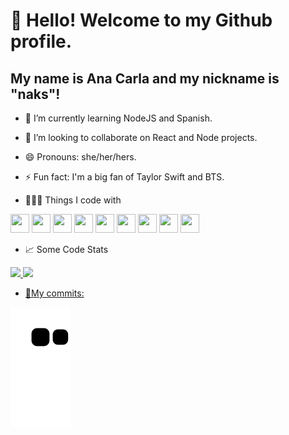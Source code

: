 # 👋 Hello! Welcome to my Github profile.
## My name is Ana Carla and my nickname is "naks"!

- 🌱 I’m currently learning NodeJS and Spanish.
- 👯 I’m looking to collaborate on React and Node projects.
- 😄 Pronouns: she/her/hers.
- ⚡ Fun fact: I'm a big fan of Taylor Swift and BTS.

- 👨🏻‍💻  Things I code with

<img src="https://cdn.jsdelivr.net/gh/devicons/devicon/icons/git/git-original.svg" width="30" height="30"/> <img src="https://cdn.jsdelivr.net/gh/devicons/devicon/icons/html5/html5-original.svg" width="30" height="30"/> <img src="https://cdn.jsdelivr.net/gh/devicons/devicon/icons/css3/css3-original.svg"   width="30" height="30" /> <img src="https://cdn.jsdelivr.net/gh/devicons/devicon/icons/javascript/javascript-plain.svg"  width="30" height="30"/> <img src="https://cdn.jsdelivr.net/gh/devicons/devicon/icons/typescript/typescript-original.svg"  width="30" height="30"/> <img src="https://cdn.jsdelivr.net/gh/devicons/devicon/icons/react/react-original-wordmark.svg"   width="30" height="30" /> <img src="https://cdn.jsdelivr.net/gh/devicons/devicon/icons/nodejs/nodejs-original.svg"  width="30" height="30"/> <img src="https://cdn.jsdelivr.net/gh/devicons/devicon/icons/express/express-original.svg" width="30" height="30" /> <img src="https://cdn.jsdelivr.net/gh/devicons/devicon/icons/postgresql/postgresql-original.svg"   width="30" height="30"/> 
<div>
  
  - :chart_with_upwards_trend:  Some Code Stats
  
<a href="https://github.com/nakszor">
<img height="180em" src="https://github-readme-stats.vercel.app/api/top-langs/?username=nakszor&layout=compact&langs_count=7&theme=dracula"/>
<img height="180em" src="https://github-readme-stats.vercel.app/api?username=nakszor&show_icons=true&theme=dracula&include_all_commits=true&count_private=true"/>
</div>

  - :speech_balloon:My commits:
  
  ![Snake animation](https://github.com/nakszor/nakszor/blob/output/github-contribution-grid-snake.svg)
